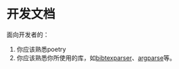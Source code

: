 # 开发文档

面向开发者的：

1. 你应该熟悉poetry
2. 你应该熟悉你所使用的库，如[bibtexparser](https://bibtexparser.readthedocs.io/en/main/index.html)、[argparse](https://docs.python.org/zh-cn/3/library/argparse.html)等。